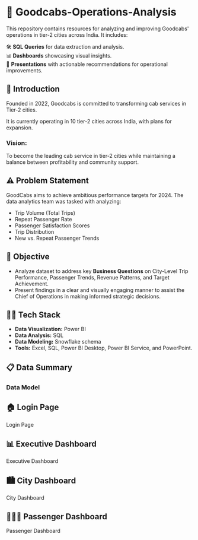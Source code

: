 # 🚕 Goodcabs-Operations-Analysis  

This repository contains resources for analyzing and improving Goodcabs' operations in tier-2 cities across India. It includes:  

🛠️ **SQL Queries** for data extraction and analysis.  
📊 **Dashboards** showcasing visual insights.  
📑 **Presentations** with actionable recommendations for operational improvements.  

## 📝 Introduction  
Founded in 2022, Goodcabs is committed to transforming cab services in Tier-2 cities.  

It is currently operating in 10 tier-2 cities across India, with plans for expansion.  

### Vision:  
To become the leading cab service in tier-2 cities while maintaining a balance between profitability and community support.  

## ⚠️ Problem Statement  
GoodCabs aims to achieve ambitious performance targets for 2024. The data analytics team was tasked with analyzing:  

- Trip Volume (Total Trips)  
- Repeat Passenger Rate  
- Passenger Satisfaction Scores  
- Trip Distribution  
- New vs. Repeat Passenger Trends  

## 🎯 Objective  
- Analyze dataset to address key **Business Questions** on City-Level Trip Performance, Passenger Trends, Revenue Patterns, and Target Achievement.  
- Present findings in a clear and visually engaging manner to assist the Chief of Operations in making informed strategic decisions.  

## 👩‍💻 Tech Stack  
- **Data Visualization:** Power BI  
- **Data Analysis:** SQL  
- **Data Modeling:** Snowflake schema  
- **Tools:** Excel, SQL, Power BI Desktop, Power BI Service, and PowerPoint.  

## 📋 Data Summary  
### Data Model  

## 🏠 Login Page  
Login Page  

## 📊 Executive Dashboard  
Executive Dashboard  

## 🏙️ City Dashboard  
City Dashboard  

## 👨‍👩‍👧 Passenger Dashboard  
Passenger Dashboard  
